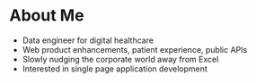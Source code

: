 # About Me
- Data engineer for digital healthcare
- Web product enhancements, patient experience, public APIs
- Slowly nudging the corporate world away from Excel
- Interested in single page application development

<!---
Andrewdhope/Andrewdhope is a ✨ special ✨ repository because its `README.md` (this file) appears on your GitHub profile.
You can click the Preview link to take a look at your changes.
--->
